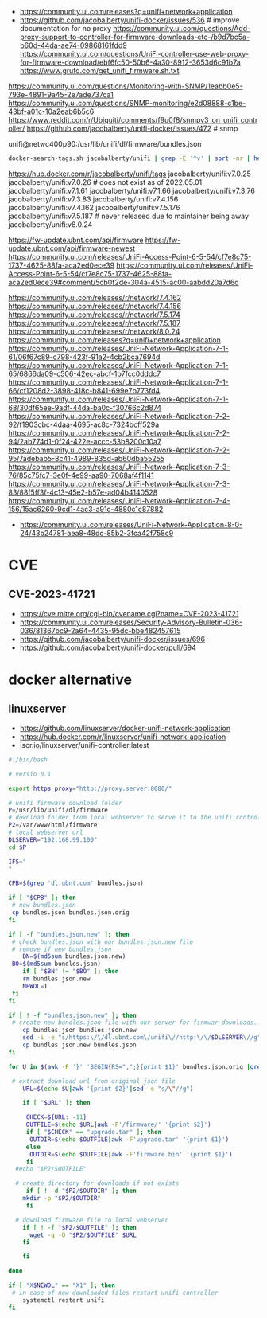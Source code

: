 
* https://community.ui.com/releases?q=unifi+network+application
* https://github.com/jacobalberty/unifi-docker/issues/536 # improve documentation for no proxy
https://community.ui.com/questions/Add-proxy-support-to-controller-for-firmware-downloads-etc-/b9d7bc5a-b60d-44da-ae74-09868161fdd9
https://community.ui.com/questions/UniFi-controller-use-web-proxy-for-firmware-download/ebf6fc50-50b6-4a30-8912-3653d6c91b7a
https://www.grufo.com/get_unifi_firmware.sh.txt

https://community.ui.com/questions/Monitoring-with-SNMP/1eabb0e5-793e-4891-9a45-2e7ade737ca1
https://community.ui.com/questions/SNMP-monitoring/e2d08888-c1be-43bf-a01c-10a2eab6b5c6
https://www.reddit.com/r/Ubiquiti/comments/f9u0f8/snmpv3_on_unifi_controller/
https://github.com/jacobalberty/unifi-docker/issues/472 # snmp

unifi@netwc400p90:/usr/lib/unifi/dl/firmware/bundles.json

```sh
docker-search-tags.sh jacobalberty/unifi | grep -E '^v' | sort -nr | head -n 10
```

https://hub.docker.com/r/jacobalberty/unifi/tags
jacobalberty/unifi:v7.0.25
jacobalberty/unifi:v7.0.26 # does not exist as of 2022.05.01
jacobalberty/unifi:v7.1.61
jacobalberty/unifi:v7.1.66
jacobalberty/unifi:v7.3.76
jacobalberty/unifi:v7.3.83
jacobalberty/unifi:v7.4.156
jacobalberty/unifi:v7.4.162
jacobalberty/unifi:v7.5.176
jacobalberty/unifi:v7.5.187 # never released due to maintainer being away
jacobalberty/unifi:v8.0.24

https://fw-update.ubnt.com/api/firmware
https://fw-update.ubnt.com/api/firmware-newest
https://community.ui.com/releases/UniFi-Access-Point-6-5-54/cf7e8c75-1737-4625-88fa-aca2ed0ece39
https://community.ui.com/releases/UniFi-Access-Point-6-5-54/cf7e8c75-1737-4625-88fa-aca2ed0ece39#comment/5cb0f2de-304a-4515-ac00-aabdd20a7d6d

https://community.ui.com/releases/r/network/7.4.162
https://community.ui.com/releases/r/network/7.4.156
https://community.ui.com/releases/r/network/7.5.174
https://community.ui.com/releases/r/network/7.5.187
https://community.ui.com/releases/r/network/8.0.24
https://community.ui.com/releases?q=unifi+network+application
https://community.ui.com/releases/UniFi-Network-Application-7-1-61/06f67c89-c798-423f-91a2-4cb2bca7694d
https://community.ui.com/releases/UniFi-Network-Application-7-1-65/6866da09-c506-42ec-abcf-1b7fcc0dddc7
https://community.ui.com/releases/UniFi-Network-Application-7-1-66/cf1208d2-3898-418c-b841-699e7b773fd4
https://community.ui.com/releases/UniFi-Network-Application-7-1-68/30df65ee-9adf-44da-ba0c-f30766c2d874
https://community.ui.com/releases/UniFi-Network-Application-7-2-92/f1903cbc-4daa-4695-ac8c-7324bcff529a
https://community.ui.com/releases/UniFi-Network-Application-7-2-94/2ab774d1-0f24-422e-accc-53b8200c10a7
https://community.ui.com/releases/UniFi-Network-Application-7-2-95/7adebab5-8c41-4989-835d-ab60dba55255
https://community.ui.com/releases/UniFi-Network-Application-7-3-76/85c75fc7-3e0f-4e99-aa90-7068af4f1141
https://community.ui.com/releases/UniFi-Network-Application-7-3-83/88f5ff3f-4c13-45e2-b57e-ad04b4140528
https://community.ui.com/releases/UniFi-Network-Application-7-4-156/15ac6260-9cd1-4ac3-a91c-4880c1c87882
* https://community.ui.com/releases/UniFi-Network-Application-8-0-24/43b24781-aea8-48dc-85b2-3fca42f758c9

# CVE
## CVE-2023-41721
* https://cve.mitre.org/cgi-bin/cvename.cgi?name=CVE-2023-41721
* https://community.ui.com/releases/Security-Advisory-Bulletin-036-036/81367bc9-2a64-4435-95dc-bbe482457615
* https://github.com/jacobalberty/unifi-docker/issues/696
* https://github.com/jacobalberty/unifi-docker/pull/694


# docker alternative
## linuxserver
* https://github.com/linuxserver/docker-unifi-network-application
* https://hub.docker.com/r/linuxserver/unifi-network-application
* lscr.io/linuxserver/unifi-controller:latest

```sh
#!/bin/bash

# versio 0.1

export https_proxy="http://proxy.server:8080/"

# unifi firmware download folder
P=/usr/lib/unifi/dl/firmware
# download folder from local webserver to serve it to the unifi controller
P2=/var/www/html/firmware
# local webserver url
DLSERVER="192.168.99.100"
cd $P

IFS="
"

CPB=$(grep 'dl.ubnt.com' bundles.json)

if [ "$CPB" ]; then
 # new bundles.json
 cp bundles.json bundles.json.orig
fi

if [ -f "bundles.json.new" ]; then
 # check bundles.json with our bundles.json.new file
 # remove if new bundles.json
    BN=$(md5sum bundles.json.new)
 BO=$(md5sum bundles.json)
    if [ "$BN" != "$BO" ]; then
    rm bundles.json.new
    NEWDL=1
 fi
fi

if [ ! -f "bundles.json.new" ]; then
 # create new bundles.json file with our server for firmwar downloads...
    cp bundles.json bundles.json.new
    sed -i -e "s/https:\/\/dl.ubnt.com\/unifi\//http:\/\/$DLSERVER\//g" bundles.json.new
    cp bundles.json.new bundles.json
fi

for U in $(awk -F '}' 'BEGIN{RS=",";}{print $1}' bundles.json.orig |grep url); do

 # extract download url from original json file
    URL=$(echo $U|awk '{print $2}'|sed -e "s/\"//g")

    if [ "$URL" ]; then

     CHECK=${URL: -11}
     OUTFILE=$(echo $URL|awk -F'/firmware/' '{print $2}')
     if [ "$CHECK" == "upgrade.tar" ]; then
      OUTDIR=$(echo $OUTFILE|awk -F'upgrade.tar' '{print $1}')
     else
      OUTDIR=$(echo $OUTFILE|awk -F'firmware.bin' '{print $1}')
     fi
  #echo "$P2/$OUTFILE"

  # create directory for downloads if not exists
     if [ ! -d "$P2/$OUTDIR" ]; then
    mkdir -p "$P2/$OUTDIR"
     fi

  # download firmware file to local webserver
    if [ ! -f "$P2/$OUTFILE" ]; then
      wget -q -O "$P2/$OUTFILE" $URL
    fi

    fi

done

if [ "X$NEWDL" == "X1" ]; then
 # in case of new downloaded files restart unifi controller
    systemctl restart unifi
fi
```
